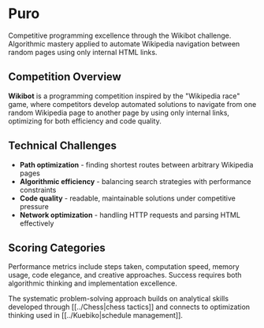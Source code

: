 # Puro

Competitive programming excellence through the Wikibot challenge. Algorithmic mastery applied to automate Wikipedia navigation between random pages using only internal HTML links.

## Competition Overview

**Wikibot** is a programming competition inspired by the "Wikipedia race" game, where competitors develop automated solutions to navigate from one random Wikipedia page to another page by using only internal links, optimizing for both efficiency and code quality.

## Technical Challenges

- **Path optimization** - finding shortest routes between arbitrary Wikipedia pages
- **Algorithmic efficiency** - balancing search strategies with performance constraints
- **Code quality** - readable, maintainable solutions under competitive pressure
- **Network optimization** - handling HTTP requests and parsing HTML effectively

## Scoring Categories

Performance metrics include steps taken, computation speed, memory usage, code elegance, and creative approaches. Success requires both algorithmic thinking and implementation excellence.

The systematic problem-solving approach builds on analytical skills developed through [[../Chess|chess tactics]] and connects to optimization thinking used in [[../Kuebiko|schedule management]].
